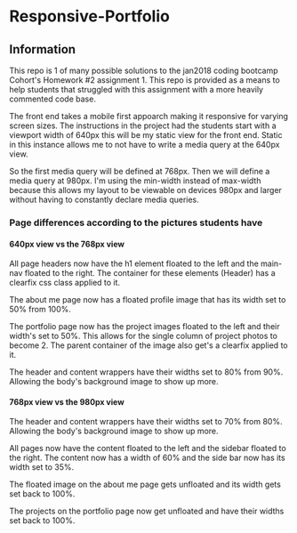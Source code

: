 # Responsive-Portfolio

## Information

This repo is 1 of many possible solutions to the jan2018 coding bootcamp Cohort's Homework #2 assignment 1. This repo is provided as a means to help students that struggled with this assignment with a more heavily commented code base.

The front end takes a mobile first appoarch making it responsive for varying screen sizes. 
The instructions in the project had the students start with a viewport width of 640px this will be my static view for the front end. Static in this instance allows me to not have to write a media query at the 640px view.

So the first media query will be defined at 768px. Then we will define a media query at 980px. I'm using the min-width instead of max-width because this allows my layout to be viewable on devices 980px and larger without having to constantly declare media queries.

### Page differences according to the pictures students have

#### 640px view vs the 768px view

All page headers now have the h1 element floated to the left and the main-nav floated to the right. The container for these elements (Header) has a clearfix css class applied to it.

The about me page now has a floated profile image that has its width set to 50% from 100%.

The portfolio page now has the project images floated to the left and their width's set to 50%. This allows for the single column of project photos to become 2. The parent container of the image also get's a clearfix applied to it.

The header and content wrappers have their widths set to 80% from 90%. Allowing the body's background image to show up more.

#### 768px view vs the 980px view

The header and content wrappers have their widths set to 70% from 80%. Allowing the body's background image to show up more.

All pages now have the content floated to the left and the sidebar floated to the right. The content now has a width of 60% and the side bar now has its width set to 35%.

The floated image on the about me page gets unfloated and its width gets set back to 100%.

The projects on the portfolio page now get unfloated and have their widths set back to 100%.

